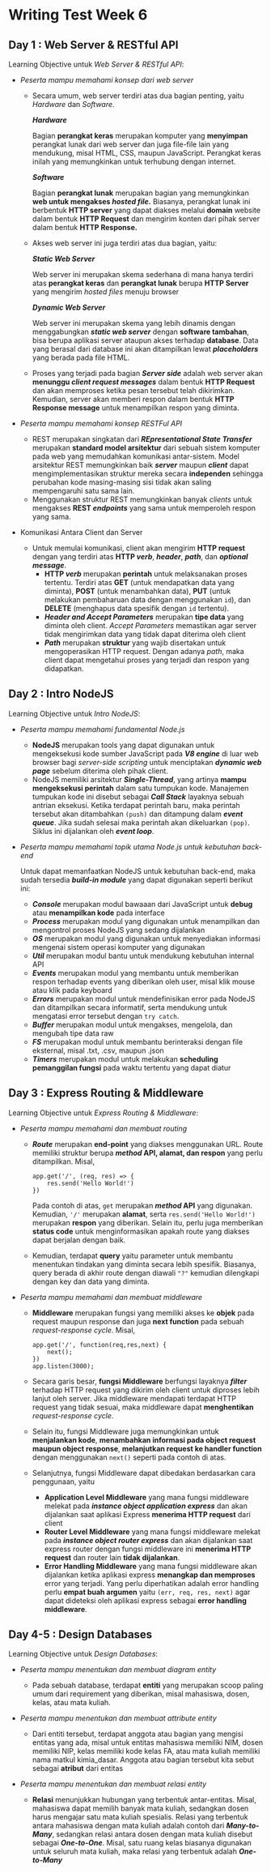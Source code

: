 # Writing Test Week 6
## **Day 1 : Web Server & RESTful API**
Learning Objective untuk *Web Server & RESTful API*:
-   *Peserta mampu memahami konsep dari web server*  

    - Secara umum, web server terdiri atas dua bagian penting, yaitu *Hardware* dan *Software*.
    
        ***Hardware*** 

        Bagian **perangkat keras** merupakan komputer yang **menyimpan** perangkat lunak dari web server dan juga file-file lain yang mendukung, misal HTML, CSS, maupun JavaScript. Perangkat keras inilah yang memungkinkan untuk terhubung dengan internet.

        ***Software***

        Bagian **perangkat lunak** merupakan bagian yang memungkinkan **web untuk mengakses *hosted file.*** Biasanya, perangkat lunak ini berbentuk **HTTP server** yang dapat diakses melalui **domain** website dalam bentuk **HTTP Request** dan mengirim konten dari pihak server dalam bentuk **HTTP Response.**

    - Akses web server ini juga terdiri atas dua bagian, yaitu:

        ***Static Web Server*** 

        Web server ini merupakan skema sederhana di mana hanya terdiri atas **perangkat keras** dan **perangkat lunak** berupa **HTTP Server** yang mengirim *hosted files* menuju browser

        ***Dynamic Web Server***

        Web server ini merupakan skema yang lebih dinamis dengan menggabungkan ***static web server*** dengan **software tambahan**, bisa berupa aplikasi server ataupun akses terhadap **database**. Data yang berasal dari database ini akan ditampilkan lewat ***placeholders*** yang berada pada file HTML. 

    - Proses yang terjadi pada bagian ***Server side*** adalah web server akan **menunggu *client request messages*** dalam bentuk **HTTP Request** dan akan memproses ketika pesan tersebut telah dikirimkan. Kemudian, server akan memberi respon dalam bentuk **HTTP Response message** untuk menampilkan respon yang diminta.

-   *Peserta mampu memahami konsep RESTFul API* 
    - REST merupakan singkatan dari ***REpresentational State Transfer*** merupakan **standard model arsitektur** dari sebuah sistem komputer pada web yang memudahkan komunikasi antar-sistem. Model arsitektur REST memungkinkan baik ***server*** maupun ***client*** dapat mengimplementasikan struktur mereka secara **independen** sehingga perubahan kode masing-masing sisi tidak akan saling mempengaruhi satu sama lain. 
    - Menggunakan struktur REST memungkinkan banyak *clients* untuk mengakses **REST *endpoints*** yang sama untuk memperoleh respon yang sama. 

-   Komunikasi Antara Client dan Server
    - Untuk memulai komunikasi, client akan mengirim **HTTP request** dengan yang terdiri atas **HTTP *verb***, ***header***, ***path***, dan ***optional message***. 
        - **HTTP *verb*** merupakan **perintah** untuk melaksanakan proses tertentu. Terdiri atas **GET** (untuk mendapatkan data yang diminta), **POST** (untuk menambahkan data), **PUT** (untuk melakukan pembaharuan data dengan menggunakan `id`), dan **DELETE** (menghapus data spesifik dengan `id` tertentu).
        - ***Header and Accept Parameters*** merupakan **tipe data** yang diminta oleh client. *Accept Parameters* memastikan agar server tidak mengirimkan data yang tidak dapat diterima oleh client
        - ***Path*** merupakan **struktur** yang wajib disertakan untuk mengoperasikan HTTP request. Dengan adanya *path*, maka client dapat mengetahui proses yang terjadi dan respon yang didapatkan. 

## **Day 2 : Intro NodeJS**
Learning Objective untuk *Intro NodeJS*:
-   *Peserta mampu memahami fundamental Node.js*  

    - **NodeJS** merupakan tools yang dapat digunakan untuk mengeksekusi kode sumber JavaScript pada ***V8 engine*** di luar web browser bagi *server-side scripting* untuk menciptakan ***dynamic web page*** sebelum diterima oleh pihak client.            
    - NodeJS memiliki arsitektur ***Single-Thread***, yang artinya **mampu mengeksekusi perintah** dalam satu tumpukan kode. Manajemen tumpukan kode ini disebut sebagai ***Call Stack*** layaknya sebuah antrian eksekusi. Ketika terdapat perintah baru, maka perintah tersebut akan ditambahkan `(push)` dan ditampung dalam ***event queue***. Jika sudah selesai maka perintah akan dikeluarkan `(pop)`. Siklus ini dijalankan oleh ***event loop***.

-   *Peserta mampu memahami topik utama Node.js untuk kebutuhan back-end*

    Untuk dapat memanfaatkan NodeJS untuk kebutuhan back-end, maka sudah tersedia ***build-in module*** yang dapat digunakan seperti berikut ini:
    - ***Console*** merupakan modul bawaaan dari JavaScript untuk **debug** atau **menampilkan kode** pada interface
    - ***Process*** merupakan modul yang digunakan untuk menampilkan dan mengontrol proses NodeJS yang sedang dijalankan  
    - ***OS*** merupakan modul yang digunakan untuk menyediakan informasi mengenai sistem operasi komputer yang digunakan
    - ***Util*** merupakan modul bantu untuk mendukung kebutuhan internal API
    - ***Events*** merupakan modul yang membantu untuk memberikan respon terhadap events yang diberikan oleh user, misal klik mouse atau klik pada keyboard
    -  ***Errors*** merupakan modul untuk mendefinisikan error pada NodeJS dan ditampilkan secara informatif, serta mendukung untuk mengatasi error tersebut dengan `try catch`. 
    - ***Buffer*** merupakan modul untuk mengakses, mengelola, dan mengubah tipe data raw
    - ***FS*** merupakan modul untuk membantu berinteraksi dengan file eksternal, misal .txt, .csv, maupun .json
    - ***Timers*** merupakan modul untuk melakukan **scheduling pemanggilan fungsi** pada waktu tertentu yang dapat diatur

## **Day 3 : Express Routing & Middleware**
Learning Objective untuk *Express Routing & Middleware*:
-   *Peserta mampu memahami dan membuat routing*
    -   ***Route*** merupakan **end-point** yang diakses menggunakan URL. Route memiliki struktur berupa ***method* API, alamat, dan respon** yang perlu ditampilkan. Misal,
            
            app.get('/', (req, res) => {
                res.send('Hello World!')
            })
        Pada contoh di atas, `get` merupakan ***method* API** yang digunakan. Kemudian, `'/'` merupakan **alamat**, serta `res.send('Hello World!')` merupakan **respon** yang diberikan. Selain itu, perlu juga memberikan **status code** untuk menginformasikan apakah route yang diakses dapat berjalan dengan baik. 

    -    Kemudian, terdapat **query** yaitu parameter untuk membantu menentukan tindakan yang diminta secara lebih spesifik. Biasanya, query berada di akhir route dengan diawali `"?"` kemudian dilengkapi dengan key dan data yang diminta.    

-   *Peserta mampu memahami dan membuat middleware*
    -   **Middleware** merupakan fungsi yang memiliki akses ke **objek** pada request maupun response dan juga **next function** pada sebuah *request-response cycle*. Misal, 
            
            app.get('/', function(req,res,next) {
                next();
            })
            app.listen(3000);

    -   Secara garis besar, **fungsi Middleware** berfungsi layaknya ***filter*** terhadap HTTP request yang dikirim oleh client untuk diproses lebih lanjut oleh server. Jika middleware mendapati terdapat HTTP request yang tidak sesuai, maka middleware dapat **menghentikan** *request-response cycle*. 
    -  Selain itu, fungsi Middleware juga memungkinkan untuk **menjalankan kode**, **menambahkan informasi pada object request maupun object response**, **melanjutkan request ke handler function** dengan menggunakan `next()` seperti pada contoh di atas. 
    - Selanjutnya, fungsi Middleware dapat dibedakan berdasarkan cara penggunaan, yaitu
        - **Application Level Middleware** yang mana fungsi middleware melekat pada ***instance object application express*** dan akan dijalankan saat aplikasi Express **menerima HTTP request** dari client
        - **Router Level Middleware** yang mana fungsi middleware melekat pada ***instance object router express*** dan akan dijalankan saat express router dengan fungsi middleware ini **menerima HTTP request** dan router lain **tidak dijalankan**. 
        - **Error Handling Middleware** yang mana fungsi middleware akan dijalankan ketika aplikasi express **menangkap dan memproses** error yang terjadi. Yang perlu diperhatikan adalah error handling perlu **empat buah argumen** yaitu `(err, req, res, next)` agar dapat dideteksi oleh aplikasi express sebagai **error handling middleware**. 
## **Day 4-5 : Design Databases**
Learning Objective untuk *Design Databases*:    
-   *Peserta mampu menentukan dan membuat diagram entity*
    
    -   Pada sebuah database, terdapat **entiti** yang merupakan scoop paling umum dari requirement yang diberikan, misal mahasiswa, dosen, kelas, atau mata kuliah. 

-   *Peserta mampu menentukan dan membuat attribute entity*

    -   Dari entiti tersebut, terdapat anggota atau bagian yang mengisi entitas yang ada, misal untuk entitas mahasiswa memiliki NIM, dosen memiliki NIP, kelas memiliki kode kelas FA, atau mata kuliah memiliki nama matkul kimia_dasar. Anggota atau bagian tersebut kita sebut sebagai **atribut** dari entitas

-   *Peserta mampu menentukan dan membuat relasi entity*
    -   **Relasi** menunjukkan hubungan yang terbentuk antar-entitas. Misal, mahasiswa dapat memilih banyak mata kuliah, sedangkan dosen harus mengajar satu mata kuliah spesialis. Relasi yang terbentuk antara mahasiswa dengan mata kuliah adalah contoh dari ***Many-to-Many***, sedangkan relasi antara dosen dengan mata kuliah disebut sebagai ***One-to-One***. Misal, satu ruang kelas biasanya digunakan untuk seluruh mata kuliah, maka relasi yang terbentuk adalah ***One-to-Many***      